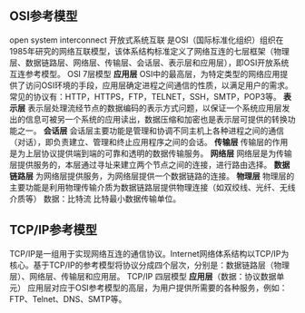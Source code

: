 ## OSI参考模型
open system interconnect 开放式系统互联 是OSI（国际标准化组织）组织在1985年研究的网络互联模型，该体系结构标准定义了网络互连的七层框架（物理层、数据链路层、网络层、传输层、会话层、表示层和应用层），即OSI开放系统互连参考模型。
OSI 7层模型
**应用层**
OSI中的最高层，为特定类型的网络应用提供了访问OSI环境的手段，应用层确定进程之间通信的性质，以满足用户的需求。
常见的协议有：HTTP，HTTPS，FTP，TELNET，SSH，SMTP，POP3等。
**表示层**
表示层处理流经节点的数据编码的表示方式问题，以保证一个系统应用层发出的信息可被另一个系统的应用读出，数据压缩和加密也是表示层可提供的转换功能之一。
**会话层**
会话层主要功能是管理和协调不同主机上各种进程之间的通信（对话），即负责建立、管理和终止应用程序之间的会话。
**传输层**
传输层的作用是为上层协议提供端到端的可靠和透明的数据传输服务。
**网络层**
网络层是为传输层提供服务的，本层通过寻址来建立两个节点之间的连接，进行路由选择。
**数据链路层**
为网络层提供服务，为网络层提供一个数据链路的连接。
**物理层**
物理层的主要功能是利用物理传输介质为数据链路层提供物理连接（如双绞线、光纤、无线介质等）  数据：比特流 比特最小数据传输单位。
## TCP/IP参考模型
TCP/IP是一组用于实现网络互连的通信协议。Internet网络体系结构以TCP/IP为核心。基于TCP/IP的参考模型将协议分成四个层次，分别是：数据链路层（物理层）、网络层、传输层和应用层。
TCP/IP 四层模型
**应用层**（数据：协议数据单元）
应用层对应于OSI参考模型的高层，为用户提供所需要的各种服务，例如：FTP、Telnet、DNS、SMTP等。
